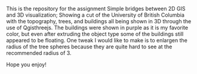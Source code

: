 This is the repository for the assignment Simple bridges between 2D GIS and 3D visualization;
Showing a cut of the University of British Columbia with the topography, trees, and buildings 
all being shown in 3D through the use of Qgisthreejs.
The buildings were shown in purple as it is my favorite color, but even after extruding the object type some of the buildings still appeared to be floating. One tweak I would like to make
is to enlargen the radius of the tree spheres because they are quite hard to see
at the recommended radius of 3. 

Hope you enjoy!
